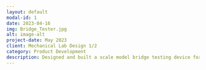 ```yaml
---
layout: default
modal-id: 1
date: 2023-04-16
img: Bridge_Tester.jpg
alt: image-alt
project-date: May 2023
client: Mechanical Lab Design 1/2
category: Product Development
description: Designed and built a scale model bridge testing device for use in the Florida Polytechnic University Skills and Design class. The goal was to decrease the time it took to test a student bridge in the class, and provide more accurate data. Key features include automatic failure detection, accurate axial and vertical force readings, and user interface functions to allow students to decide if they would like to test their bridge until catastrophic failure.
---
```

